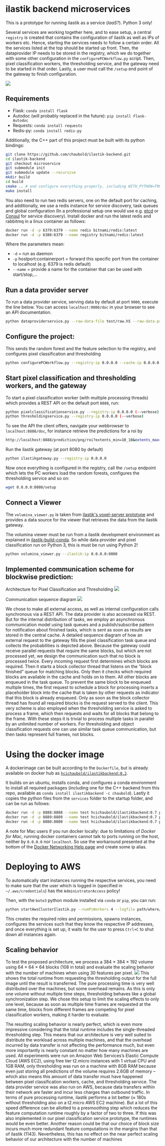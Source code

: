 # ilastik backend microservices

This is a prototype for running ilastik as a service (*IaaS?*). Python 3 only!

Several services are working together here, and to ease setup, a central `registry` is created that
contains the configuration of ilastik as well as IPs of workers etc. Hence, starting the services needs
to follow a certain order. All the services listed at the top should be started up front.
Then, the dataprovider IP needs to be stored in the registry, which we do together with some other 
configuration in the `configurePCWorkflow.py` script. Then, pixel classification workers, the thresholding service, and the gateway need to be started in that order. Lastly, a user must call the `/setup` end point of the gateway to finish configuration.

![](figs/ilastik-microservice-startup.png)


## Requirements

* Flask: `conda install flask`
* Autodoc (will probably replaced in the future): `pip install Flask-Autodoc`
* Requests: `conda install requests`
* Redis-py: `conda install redis-py`

Additionally, the C++ part of this project must be built with its python bindings:

```sh
git clone https://github.com/chaubold/ilastik-backend.git
cd ilastik-backend
git checkout microservice
git submodule init
git submodule update --recursive
mkdir build
cd build
cmake .. # and configure everything properly, including WITH_PYTHON=TRUE, you need vigra and libhdf5!
make install
```

You also need to run two redis servers, one on the default port for caching, and
additionally, we use a redis instance for service discovery, task queues and global configuration (In a professional setup one would use e.g. [etcd](https://github.com/coreos/etcd) or [Consul](https://www.consul.io/) for service discovery).
Install docker and run the latest redis and rabbitmq in a linux container as follows: 
    
```sh
docker run -d -p 6379:6379 --name redis bitnami/redis:latest
docker run -d -p 6380:6379 --name registry bitnami/redis:latest
```

Where the parameters mean:
* `-d` = run as daemon
* `-p` hostport:containerport = forward this specific port from the container to localhost (e.g. 6379 is redis default)
* `--name` = provide a name for the container that can be used with start/stop,...

## Run a data provider server

To run a data provider service, serving data by default at port `9000`, execute the line below.
You can access `localhost:9000/doc` in your browser to see an API documentation.

```sh
python dataproviderservice.py --raw-data-file test/raw.h5 --raw-data-path exported_data
```

## Configure the project:

This sends the random forest and the feature selection to the registry, and configures pixel classification and thresholding

```sh
python configurePCWorkflow.py --registry-ip 0.0.0.0 --cache-ip 0.0.0.0:6379 --dataprovider-ip 0.0.0.0:9000 --project test/pc.ilp
```

## Start pixel classification and thresholding workers, and the gateway

To start a pixel classification worker (with multiple processing threads) which provides a REST API on the default port `8888`, run:

```sh
python pixelclassificationservice.py --registry-ip 0.0.0.0 (--verbose) (--num-workers=#cores)
python thresholdingservice.py --registry-ip 0.0.0.0 (--verbose)
```

To see the API the client offers, navigate your webbrowser to `localhost:8888/doc`, for instance retrieve the predictions for a roi by

```sh
http://localhost:8888/prediction/png/roi?extents_min=10_10&extents_max=100_150
```


Run the ilastik gateway (at port 8080 by default)

```sh
python ilastikgateway.py --registry-ip 0.0.0.0
```

Now once everything is configured in the registry, call the `/setup` endpoint which lets the PC workers load the random forests, configures the thresholding service and so on:

```sh
wget 0.0.0.0:8080/setup
```

## Connect a Viewer

The `volumina_viewer.py` is taken from [ilastik's voxel-server prototype](https://github.com/ilastik/ilastik/commit/609857c477df050af9d47e5b1a0590051e242280)
and provides a data source for the viewer that retrieves the data from the ilastik gateway.

The volumina viewer must be run from a ilastik development environment as explained in [ilastik-build-conda](https://github.com/ilastik/ilastik-build-conda).
So while data provider and pixel classification run on Python 3, this is must be run using Python 2!

```sh
python volumina_viewer.py --ilastik-ip 0.0.0.0:8080
```

## Implemented communication scheme for blockwise prediction:

Architecture for Pixel Classification and Thresholding
![](figs/microservicesPC.png)

Communication sequence diagram
![](figs/microservices-communication.png)

We chose to make all external access, as well as internal configuration calls synchronous via a REST API. The data provider is also accessed via REST. But for the internal distribution of tasks, we employ an asynchronous communication model using task queues and a publish/subscribe pattern for notification about finished tasks, which is sent as soon as results are stored in the central cache. A detailed sequence diagram of how an external request to the gateway fills the pixel classification task queue and collects the probabilities is depicted above. Because the gateway could receive parallel requests that require the same blocks, but which are not processed yet, we design the communication such that no block is processed twice. Every incoming request first determines which blocks are required. Then it starts a block collector thread that listens on the ”block finished” queue for matching blocks. Only then it checks which required blocks are available in the cache and holds on to them. All other blocks are enqueued in the task queue. To prevent the same block to be enqueued multiple times, the first request to schedule a block for processing inserts a placeholder block into the cache that is taken by other requests as indicator that this block is already enqueued. Only as soon as the block collector thread has found all required blocks is the request served to the client. This very scheme is also employed when the thresholding service is asked to process a frame, which then requests and waits for all blocks that belong to the frame. With these steps it is trivial to process multiple tasks in parallel by an unlimited number of workers. For thresholding and object classification requests one can use similar task queue communication, but then tasks represent full frames, not blocks.

# Using the docker image

A dockerimage can be built according to the `Dockerfile`, but is already available on docker hub as [`hcichaubold/ilastikbackend:0.2`](https://hub.docker.com/r/hcichaubold/ilastikbackend/).

It builds on an ubuntu, installs conda, and configures a conda environment to install all required packages (including one for the C++ backend from this repo, available as `conda install ilastikbackend -c chaubold`). Lastly it copies the python files from the `services` folder to the startup folder, and can be run as follows:

```sh
docker run -d -p 8888:8888 --name test hcichaubold/ilastikbackend:0.7 python pixelclassificationservice.py --registry-ip some.ip.goes.here
docker run -d -p 8889:8889 --name test hcichaubold/ilastikbackend:0.7 python thresholdingservice.py --registry-ip some.ip.goes.here
docker run -d -p 8080:8080 --name test hcichaubold/ilastikbackend:0.7 python ilastikgateway.py --registry-ip some.ip.goes.here
```

A note for Mac users if you run docker locally: due to limitations of _Docker for Mac_, running docker containers cannot talk to ports running on the host, neither by `0.0.0.0` nor `localhost`. So use the workaround presented at the bottom of the [Docker Networking Help page](https://docs.docker.com/docker-for-mac/networking/#i-cannot-ping-my-containers) and create some ip alias.

# Deploying to AWS

To automatically start instances running the respective services, you need to make sure that the user which is logged in (specified in `~/.aws/credentials`) has the `AdministratorAccess` policy!

Then, with the `boto3` python module installed via `conda` or `pip`, you can run:

```sh
python startAwsClusterIlastik.py --numPcWorkers 4 --logfile path/where/cluster/log/is/saved/at/shutdown.log --project test/pc.ilp
```

This creates the required roles and permissions, spawns instances, configures the services such that they know the respective IP addresses, and once everything is set up, it waits for the user to press `Ctrl+C` to shut down all instances again.

## Scaling behavior
To test the proposed architecture, we process a 384 × 384 × 192 volume using 64 × 64 × 64 blocks (108 in total) and evaluate the scaling behavior with the number of machines when using 30 features per pixel. 
![](figs/microservices-scaling.png)
This shows the total runtime from requesting the thresholding output for the full image until the result is transferred. The pure processing time is very well distributed over the machines, but some overhead remains. As this is only one volume without multiple time steps, thresholding behaves like a global synchronization step. We chose this setup to limit the scaling effects to only one level, because as soon as multiple time frames are requested at the same time, blocks from different frames are competing for pixel classification workers, making it harder to evaluate.

The resulting scaling behavior is nearly perfect, which is even more impressive considering that the total runtime includes the single-threaded thresholding step. This means that our architecture is very well suited to distribute the workload across multiple machines, and that the overhead incurred by data transfer is not affecting the performance much, but even more importantly is nearly constant no matter how many machines are used.
All experiments were run on Amazon Web Services’s Elastic Compute Cloud (AWS EC2), using free tier t2.micro instances with 1 virtual CPU and 1GB RAM, only thresholding was run on a machine with 8GB RAM because even just storing all predictions of the volume requires 2.6GB of memory – which also means this amount of data transfer must have happened between pixel classification workers, cache, and thresholding service. The data provider service was also run on AWS, because data transfers within their network are faster and incur less charges than outbound traffic.
In terms of pure processing runtime, ilastik performs a lot better (≈ 180s without thresholding also on a t2.micro AWS EC2 machine). But a lot of this speed difference can be allotted to a presmoothing step which reduces the feature computation runtime roughly by a factor of two to three. If this was also implemented in our pixel classification service prototype, the runtimes would be even better. Another reason could be that our choice of block size incurs much more redundant feature computations in the margins than that of ilastik (1143). Nevertheless, this has no effect on the near perfect scaling behavior of our architecture with the number of machines
